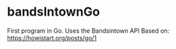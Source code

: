 # bandsIntownGo

First program in  Go. Uses the Bandsintown API
Based on: https://howistart.org/posts/go/1
